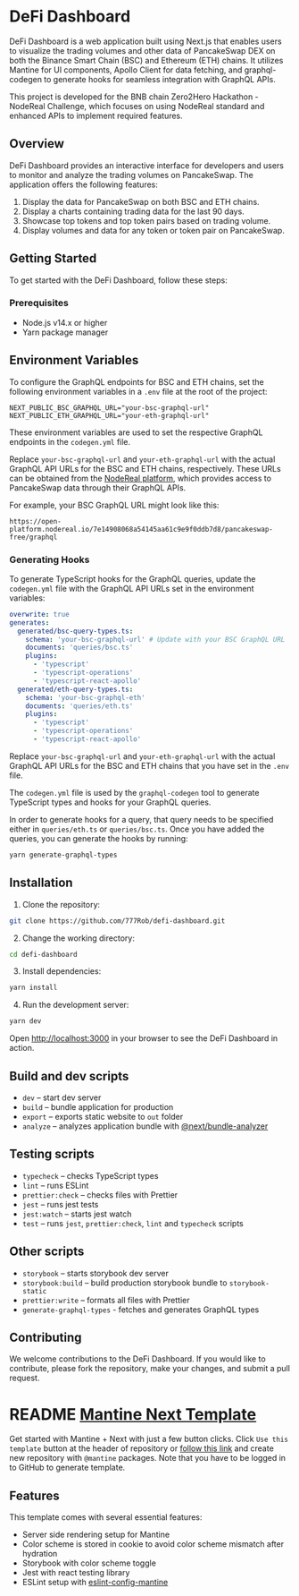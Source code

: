 # DeFi Dashboard

DeFi Dashboard is a web application built using Next.js that enables users to visualize the trading volumes and other data of PancakeSwap DEX on both the Binance Smart Chain (BSC) and Ethereum (ETH) chains. It utilizes Mantine for UI components, Apollo Client for data fetching, and graphql-codegen to generate hooks for seamless integration with GraphQL APIs.

This project is developed for the BNB chain Zero2Hero Hackathon - NodeReal Challenge, which focuses on using NodeReal standard and enhanced APIs to implement required features.

## Overview

DeFi Dashboard provides an interactive interface for developers and users to monitor and analyze the trading volumes on PancakeSwap. The application offers the following features:

1. Display the data for PancakeSwap on both BSC and ETH chains.
2. Display a charts containing trading data for the last 90 days.
3. Showcase top tokens and top token pairs based on trading volume.
4. Display volumes and data for any token or token pair on PancakeSwap.

## Getting Started

To get started with the DeFi Dashboard, follow these steps:

### Prerequisites

- Node.js v14.x or higher
- Yarn package manager

## Environment Variables

To configure the GraphQL endpoints for BSC and ETH chains, set the following environment variables in a `.env` file at the root of the project:

```plaintext
NEXT_PUBLIC_BSC_GRAPHQL_URL="your-bsc-graphql-url"
NEXT_PUBLIC_ETH_GRAPHQL_URL="your-eth-graphql-url"
```

These environment variables are used to set the respective GraphQL endpoints in the `codegen.yml` file.

Replace `your-bsc-graphql-url` and `your-eth-graphql-url` with the actual GraphQL API URLs for the BSC and ETH chains, respectively. These URLs can be obtained from the [NodeReal platform](https://nodereal.io/invite/f880ff55-51fa-4452-b7ac-85e8bb947324), which provides access to PancakeSwap data through their GraphQL APIs.

For example, your BSC GraphQL URL might look like this:

```plaintext
https://open-platform.nodereal.io/7e14908068a54145aa61c9e9f0ddb7d8/pancakeswap-free/graphql
```

### Generating Hooks

To generate TypeScript hooks for the GraphQL queries, update the `codegen.yml` file with the GraphQL API URLs set in the environment variables:

```yaml
overwrite: true
generates:
  generated/bsc-query-types.ts:
    schema: 'your-bsc-graphql-url' # Update with your BSC GraphQL URL
    documents: 'queries/bsc.ts'
    plugins:
      - 'typescript'
      - 'typescript-operations'
      - 'typescript-react-apollo'
  generated/eth-query-types.ts:
    schema: 'your-bsc-graphql-eth'
    documents: 'queries/eth.ts'
    plugins:
      - 'typescript'
      - 'typescript-operations'
      - 'typescript-react-apollo'
```

Replace `your-bsc-graphql-url` and `your-eth-graphql-url` with the actual GraphQL API URLs for the BSC and ETH chains that you have set in the `.env` file.

The `codegen.yml` file is used by the `graphql-codegen` tool to generate TypeScript types and hooks for your GraphQL queries.

In order to generate hooks for a query, that query needs to be specified either in `queries/eth.ts` or `queries/bsc.ts`. Once you have added the queries, you can generate the hooks by running:

```bash
yarn generate-graphql-types
```

## Installation

1. Clone the repository:

```bash
git clone https://github.com/777Rob/defi-dashboard.git
```

2. Change the working directory:

```bash
cd defi-dashboard
```

3. Install dependencies:

```bash
yarn install
```

4. Run the development server:

```bash
yarn dev
```

Open [http://localhost:3000](http://localhost:3000) in your browser to see the DeFi Dashboard in action.

## Build and dev scripts

- `dev` – start dev server
- `build` – bundle application for production
- `export` – exports static website to `out` folder
- `analyze` – analyzes application bundle with [@next/bundle-analyzer](https://www.npmjs.com/package/@next/bundle-analyzer)

## Testing scripts

- `typecheck` – checks TypeScript types
- `lint` – runs ESLint
- `prettier:check` – checks files with Prettier
- `jest` – runs jest tests
- `jest:watch` – starts jest watch
- `test` – runs `jest`, `prettier:check`, `lint` and `typecheck` scripts

## Other scripts

- `storybook` – starts storybook dev server
- `storybook:build` – build production storybook bundle to `storybook-static`
- `prettier:write` – formats all files with Prettier
- `generate-graphql-types` - fetches and generates GraphQL types

## Contributing

We welcome contributions to the DeFi Dashboard. If you would like to contribute, please fork the repository, make your changes, and submit a pull request.

# README [Mantine Next Template](https://github.com/mantinedev/mantine-next-template)

Get started with Mantine + Next with just a few button clicks.
Click `Use this template` button at the header of repository or [follow this link](https://github.com/mantinedev/mantine-next-template/generate) and
create new repository with `@mantine` packages. Note that you have to be logged in to GitHub to generate template.

## Features

This template comes with several essential features:

- Server side rendering setup for Mantine
- Color scheme is stored in cookie to avoid color scheme mismatch after hydration
- Storybook with color scheme toggle
- Jest with react testing library
- ESLint setup with [eslint-config-mantine](https://github.com/mantinedev/eslint-config-mantine)
